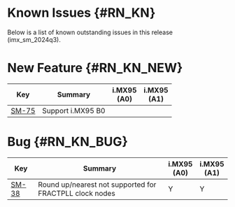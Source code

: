 Known Issues {#RN_KN}
============

Below is a list of known outstanding issues in this release (imx_sm_2024q3).

New Feature {#RN_KN_NEW}
============

| Key     | Summary                        | i.MX95<br> (A0) | i.MX95<br> (A1) |
|------------|-------------------------------|---|---|
| [SM-75](https://jira.sw.nxp.com/projects/SM/issues/SM-75) | Support i.MX95 B0 | | |

Bug {#RN_KN_BUG}
============

| Key     | Summary                        | i.MX95<br> (A0) | i.MX95<br> (A1) |
|------------|-------------------------------|---|---|
| [SM-38](https://jira.sw.nxp.com/projects/SM/issues/SM-38) | Round up/nearest not supported for FRACTPLL clock nodes | Y | Y |

